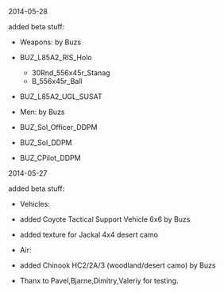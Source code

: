 
2014-05-28

added beta stuff:

- Weapons: by Buzs

- BUZ_L85A2_RIS_Holo
     * 30Rnd_556x45r_Stanag 
	 * B_556x45r_Ball
		
- BUZ_L85A2_UGL_SUSAT 

- Men: by Buzs
- BUZ_Sol_Officer_DDPM
- BUZ_Sol_DDPM
- BUZ_CPilot_DDPM

2014-05-27

added beta stuff:

- Vehicles:

- added Coyote Tactical Support Vehicle 6x6  by Buzs
- added texture for Jackal 4x4 desert camo

- Air:
- added Chinook HC2/2A/3 (woodland/desert camo) by Buzs


- Thanx to Pavel,Bjarne,Dimitry,Valeriy for testing.


